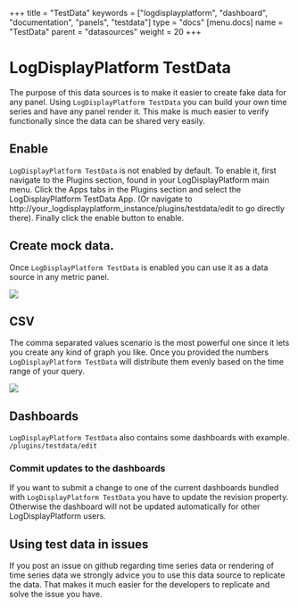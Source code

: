 +++
title = "TestData"
keywords = ["logdisplayplatform", "dashboard", "documentation", "panels", "testdata"]
type = "docs"
[menu.docs]
name = "TestData"
parent = "datasources"
weight = 20
+++


# LogDisplayPlatform TestData

The purpose of this data sources is to make it easier to create fake data for any panel.
Using `LogDisplayPlatform TestData` you can build your own time series and have any panel render it.
This make is much easier to verify functionally since the data can be shared very easily.

## Enable

`LogDisplayPlatform TestData` is not enabled by default. To enable it, first navigate to the Plugins section, found in your LogDisplayPlatform main menu. Click the Apps tabs in the Plugins section and select the LogDisplayPlatform TestData App. (Or navigate to http://your_logdisplayplatform_instance/plugins/testdata/edit to go directly there). Finally click the enable button to enable.

## Create mock data.

Once `LogDisplayPlatform TestData` is enabled you can use it as a data source in any metric panel.

![](/img/docs/v41/test_data_add.png)

## CSV

The comma separated values scenario is the most powerful one since it lets you create any kind of graph you like.
Once you provided the numbers `LogDisplayPlatform TestData` will distribute them evenly based on the time range of your query.

![](/img/docs/v41/test_data_csv_example.png)

## Dashboards

`LogDisplayPlatform TestData` also contains some dashboards with example. `/plugins/testdata/edit`

### Commit updates to the dashboards

If you want to submit a change to one of the current dashboards bundled with `LogDisplayPlatform TestData` you have to update the revision property.
Otherwise the dashboard will not be updated automatically for other LogDisplayPlatform users.

## Using test data in issues

If you post an issue on github regarding time series data or rendering of time series data we strongly advice you to use this data source to replicate the data.
That makes it much easier for the developers to replicate and solve the issue you have.
